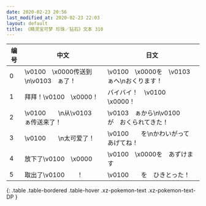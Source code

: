 ```yaml
---
date: 2020-02-23 20:56
last_modified_at: 2020-02-23 22:03
layout: default
title: 《精灵宝可梦 珍珠／钻石》文本 310
---
```

| 编号 | 中文 | 日文 |
| ---- | ---- | ---- |
| 0 | \v0100　\x0000传送到\n\v0103　ぁ了！ | \v0100　\x0000を　\v0103　ぁへ\nおくります！ |
| 1 | 拜拜！\v0100　\x0000！ | バイバイ！　\v0100　\x0000！ |
| 2 | \v0100　　\n从\v0103　ぁ传送来了！ | \v0103　ぁから\n\v0100　　が　おくられてきた！ |
| 3 | \v0100　　\n太可爱了！ | \v0100　　を\nかわいがって　あげてね！ |
| 4 | 放下了\v0100　\x0000 | \v0100　\x0000を　あずけます |
| 5 | 取出了\v0100　　！ | \v0100　　を　ひきとった！ |
{: .table .table-bordered .table-hover .xz-pokemon-text .xz-pokemon-text-DP }